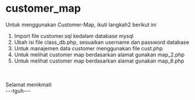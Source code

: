 customer_map
============
Untuk menggunakan Customer-Map, ikuti langkah2 berikut ini
<ol>
<li>Import file customer.sql kedalam database mysql</li>
<li>Ubah isi file class_db.php, sesuaikan username dan password database</li>
<li>Untuk manajemen data customer menggunakan file cust.php</li>
<li>Untuk melihat customer map berdasarkan alamat gunakan map_2.php</li>
<li>Untuk melihat customer map berdasarkan alamat gunakan map_6.php</li>
</ol>
<br><br>
Selamat menikmati
<br>
---tguh---
